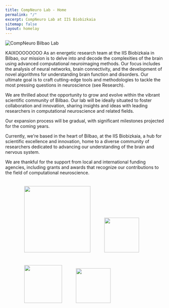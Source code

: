 ```yaml
---
title: CompNeuro Lab - Home
permalink: "/"
excerpt: CompNeuro Lab at IIS Biobizkaia
sitemap: false
layout: homelay
---
```


<div markdown="0" id="home-image">
    <img src="{{ site.url }}{{ site.baseurl }}/images/homepic/home1.jpg" alt="CompNeuro Bilbao Lab" />
</div>





KAIXOOOOOOOO As an energetic research team at the IIS Biobizkaia in Bilbao, our mission is to delve into and decode the complexities of the brain using advanced computational neuroimaging methods. Our focus includes the analysis of neural networks, brain connectivity, and the development of novel algorithms for understanding brain function and disorders. Our ultimate goal is to craft cutting-edge tools and methodologies to tackle the most pressing questions in neuroscience (see Research).

We are thrilled about the opportunity to grow and evolve within the vibrant scientific community of Bilbao. Our lab will be ideally situated to foster collaboration and innovation, sharing insights and ideas with leading researchers in computational neuroscience and related fields.

Our expansion process will be gradual, with significant milestones projected for the coming years.

Currently, we're based in the heart of Bilbao, at the IIS Biobizkaia, a hub for scientific excellence and innovation, home to a diverse community of researchers dedicated to advancing our understanding of the brain and nervous system.

We are thankful for the support from local and international funding agencies, including grants and awards that recognize our contributions to the field of computational neuroscience.


<figure class="fourth image-center">
  <img src="{{ site.url }}{{ site.baseurl }}/images/logopic/Logo_compneuro.png" style="width: 210px; margin: 20px;">
  <img src="{{ site.url }}{{ site.baseurl }}/images/logopic/Logo_ehu.jpg" style="width: 110px; margin: 20px;">
  <img src="{{ site.url }}{{ site.baseurl }}/images/logopic/Logo_ikerbasque.png" style="width: 120px; margin: 20px;">
  <img src="{{ site.url }}{{ site.baseurl }}/images/logopic/Logo_biobizkaia.png" style="width: 110px; margin: 20px;">
</figure>


